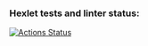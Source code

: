 ### Hexlet tests and linter status:
[![Actions Status](https://github.com/PlatonBaskov/layout-designer-project-lvl1/workflows/hexlet-check/badge.svg)](https://github.com/PlatonBaskov/layout-designer-project-lvl1/actions)